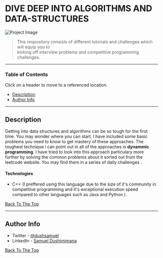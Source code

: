 # DIVE DEEP INTO ALGORITHMS AND DATA-STRUCTURES

![Project Image](https://www.naukri.com/learning/articles/wp-content/uploads/sites/11/2020/05/2167870_21e8.jpg)

> This respository consists of different tutorials and challenges which will equip you to  
> kicking off interview problems and competitive programming challenges.

---

### Table of Contents
Click on a header to move to a referenced location. 

- [Description](#description)
- [Author Info](#author-info)

---

## Description
Getting into data structures and algorithms can be so tough for the first time. You may wonder where you can start.
I have included some basic problems you need to know to get mastery of these approaches.
The toughest technique i can point out in all of the approaches is **dynammic programming**.
I have tried to look into this approach particulary more further by solving the common problems about it sorted out from the leetcode website. 
You may find them in a series of daily challenges .

#### Technologies
- C++ (I preffered  using this language due to the size of it's community in competitive programming and it's exceptional execution speed
compared to other languages such as Java and Python ).

[Back To The Top](#read-me-template)

---
## Author Info

- Twitter - [@dushsamuel](https://twitter.com/dushsamuel)
- LinkedIn - [Samuel Dushimimana](https://www.linkedin.com/in/samuel-dushimimana-364a19194/)

[Back To The Top](#read-me-template)
